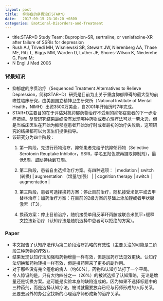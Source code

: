 ```yaml
---
layout: post
title:  抑郁症的序贯治疗STAR*D
date:   2017-09-15 23:10:20 +0800
categories: Emotional-Disorders-and-Treatment
---
```


* title:STAR*D Study Team: Bupropion-SR, sertraline, or venlafaxine-XR
after failure of SSRIs for depression
* Rush AJ, Trivedi MH, Wisniewski SR, Stewart JW, Nierenberg AA, Thase ME, Ritz L, Biggs MM, Warden D, Luther JF, Shores-Wilson K, Niederehe G, Fava M;
*  N Engl J Med 2006

### 背景知识
* 抑郁症的序贯治疗（Sequenced Treatment Alternatives to Relieve Depression，简称STAR*D）研究是目前为止关于重度抑郁障碍的最大型的前瞻性临床研究，由美国国立精神卫生研究所（National Institute of Mental Health，NIMH）出资3500万美金，自2001年开始历时7年完成。
* STAR*D主要目的在于评估对抗抑郁药物治疗不受用的抑郁症患者的下一步治疗措施。尽管研究结果最终没有发现哪种药物或者心理疗法可以一劳永逸，但是当临床医生在开始为抑郁症患者开始治疗时或者最初的治疗失败后，这项研究的结果都可以为医生们提供指导。
* 该研究分为四个阶段：
    1. 第一阶段，先进行药物治疗，抑郁患者先给予抗抑郁药物（Selective Serotonin Reuptake Inhibitor，SSRI，学名五羟色胺再摄取抑制剂），最低8周，鼓励持续到12周。
    2. 第二阶段，患者自主选择治疗方案。有四种选项：
  | mediation | switch (转换) | augmentation （增量/加强） |
  | cognition therapy |  switch | augmentation |

    3. 第三阶段，患者可选择换药方案：停止目前治疗，随机接受米氮平或去甲替林治疗；加药治疗方案：在目前的2级方案的基础上添加锂或者甲状腺激素（T3）。
    4. 换药方案：停止目前治疗，随机接受单用反苯环丙胺或联合米氮平+缓释文拉法新治疗（认知疗法是随机选择中患者可以拒绝的方案）。

### Paper
* 本文报告了认知疗法作为第二阶段治疗策略的有效性（主要关注的可能是二阶段三种药物的疗效）。
* 结果发现认知疗法加强和药物增量一样有效，但是加药疗法见效更快。认知疗法切换和药物转换一样有效，但是换药带来了更多的副作用。
* 对于那些没有完全痊愈的病人（约60%），药物和认知疗法打了一个平局。
* 令人惊讶的是，只有大约四分之一（26%）的被试选择了认知策略，无论是增量还是切换方案。这可能是实验本身的缺陷造成的。因为如果不选择标题中的三种药剂，而是选择认知疗法，被试就需要放弃已经与药师形成的人际关系，还要去另外的办公室找新的心理治疗师形成新的治疗关系。

